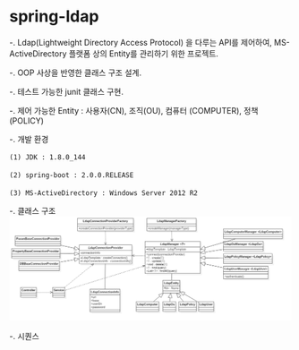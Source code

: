 # spring-ldap

-. Ldap(Lightweight Directory Access Protocol) 을 다루는 API를 제어하여, MS-ActiveDirectory 플랫폼 상의 Entity를 관리하기 위한 프로젝트.

-. OOP 사상을 반영한 클래스 구조 설계.

-. 테스트 가능한 junit 클래스 구현.

-. 제어 가능한 Entity : 사용자(CN), 조직(OU), 컴퓨터 (COMPUTER), 정책(POLICY)


-. 개발 환경

	(1) JDK : 1.8.0_144
	
	(2) spring-boot : 2.0.0.RELEASE
	
	(3) MS-ActiveDirectory : Windows Server 2012 R2
	
	
-. 클래스 구조
![](/images/class.png)

-. 시퀀스
